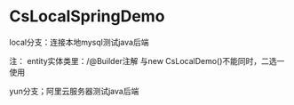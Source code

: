 # CsLocalSpringDemo
local分支：连接本地mysql测试java后端

注：
entity实体类里：/@Builder注解 与new CsLocalDemo()不能同时，二选一使用


yun分支；阿里云服务器测试java后端